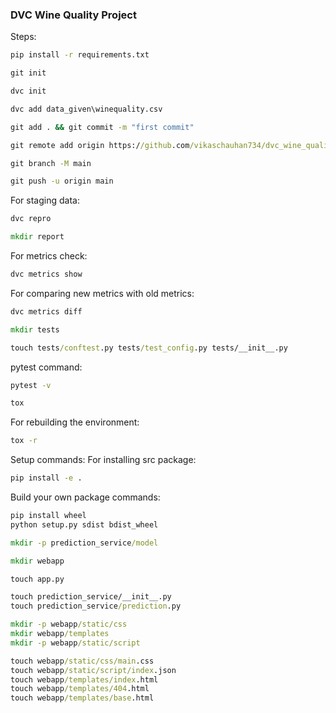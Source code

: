 ### DVC Wine Quality Project

Steps:

```cmd
pip install -r requirements.txt
```

```cmd
git init
```

```cmd
dvc init
```

```cmd
dvc add data_given\winequality.csv
```

```cmd
git add . && git commit -m "first commit"
```

```cmd
git remote add origin https://github.com/vikaschauhan734/dvc_wine_quality.git
```

```cmd
git branch -M main
```

```cmd
git push -u origin main
```

For staging data:
```cmd
dvc repro
```

```cmd
mkdir report
```

For metrics check:
```cmd
dvc metrics show
```

For comparing new metrics with old metrics:
```cmd
dvc metrics diff
```

```cmd
mkdir tests
```

```cmd
touch tests/conftest.py tests/test_config.py tests/__init__.py
```

pytest command:
```cmd
pytest -v
```

```cmd
tox
```

For rebuilding the environment:
```cmd
tox -r
```


Setup commands:
For installing src package:
```cmd
pip install -e .
```

Build your own package commands:
```cmd
pip install wheel
python setup.py sdist bdist_wheel
```

```cmd
mkdir -p prediction_service/model
```

```cmd
mkdir webapp
```

```cmd
touch app.py
```

```cmd
touch prediction_service/__init__.py
touch prediction_service/prediction.py
```

```cmd
mkdir -p webapp/static/css
mkdir webapp/templates
mkdir -p webapp/static/script
```

```cmd
touch webapp/static/css/main.css
touch webapp/static/script/index.json
touch webapp/templates/index.html
touch webapp/templates/404.html
touch webapp/templates/base.html
```

